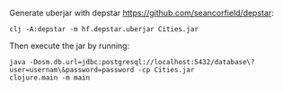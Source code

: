 Generate uberjar with depstar https://github.com/seancorfield/depstar:

    clj -A:depstar -m hf.depstar.uberjar Cities.jar

Then execute the jar by running:

    java -Dosm.db.url=jdbc:postgresql://localhost:5432/database\?user=usernam\&password=password -cp Cities.jar 
    clojure.main -m main
